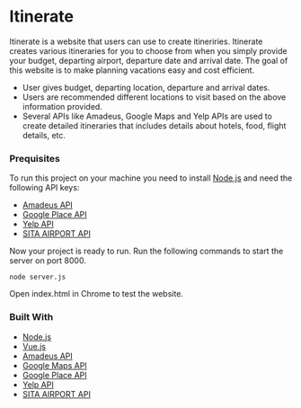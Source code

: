 # Itinerate

Itinerate is a website that users can use to create itineriries. Itinerate creates various itineraries for you to choose from when you simply provide your budget, departing airport, departure date and arrival date. The goal of this website is to make planning vacations easy and cost efficient.
* User gives budget, departing location, departure and arrival dates.
* Users are recommended different locations to visit based on the above information provided.
* Several APIs like Amadeus, Google Maps and Yelp APIs are used to create detailed itineraries that includes details about hotels, food, flight details, etc.

### Prequisites
To run this project on your machine you need to install [Node.js](https://nodejs.org/en/) and need the following API keys:
* [Amadeus API](https://sandbox.amadeus.com/api-catalog)
* [Google Place API](https://developers.google.com/places/documentation/)
* [Yelp API](https://www.yelp.com/fusion)
* [SITA AIRPORT API](https://www.developer.aero/Airport-API/API-Overview)

Now your project is ready to run. Run the following commands to start the server on port 8000.<br>
```
node server.js
```

Open index.html in Chrome to test the website.

### Built With
* [Node.js](https://nodejs.org/en/)
* [Vue.js](https://vuejs.org)
* [Amadeus API](https://sandbox.amadeus.com/api-catalog)
* [Google Maps API](https://developers.google.com/maps/documentation/javascript/)
* [Google Place API](https://developers.google.com/places/documentation/)
* [Yelp API](https://www.yelp.com/fusion)
* [SITA AIRPORT API](https://www.developer.aero/Airport-API/API-Overview)

